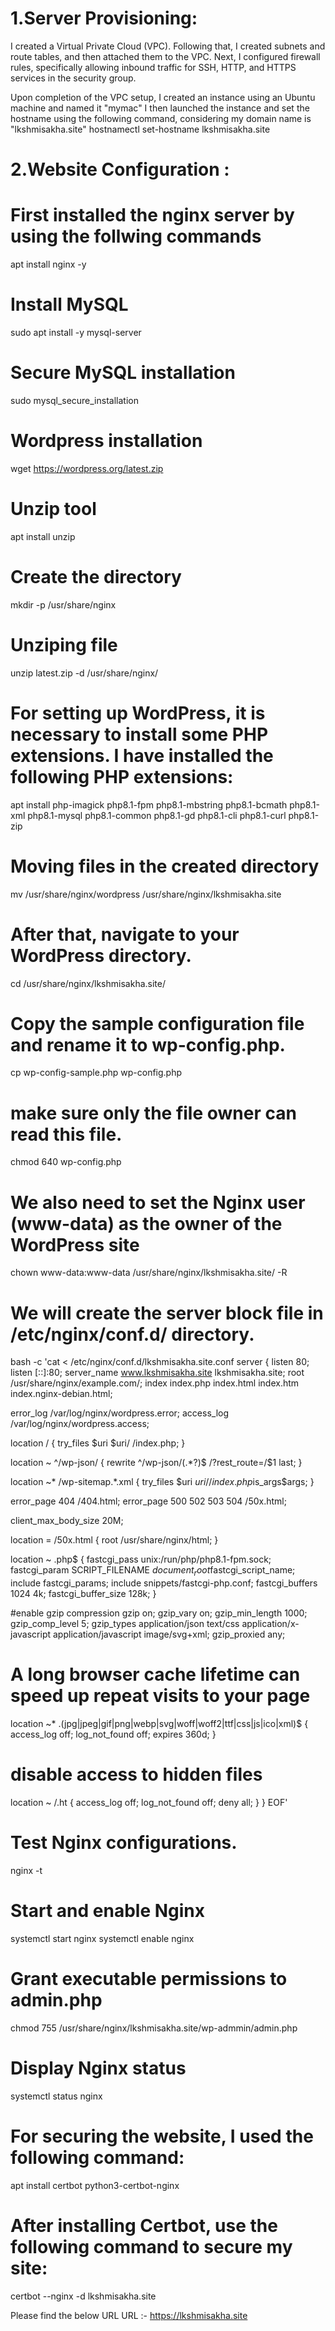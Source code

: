# 1.Server Provisioning:

I created a Virtual Private Cloud (VPC). Following that, I created subnets and route tables, and then attached them to the VPC. Next, I configured firewall rules, specifically allowing inbound traffic for SSH, HTTP, and HTTPS services in the security group.

Upon completion of the VPC setup, I created an instance using an Ubuntu machine and named it "mymac" I then launched the instance and set the hostname using the following command, considering my domain name is "lkshmisakha.site"
hostnamectl set-hostname lkshmisakha.site

# 2.Website Configuration :

# First installed the nginx server by using the follwing commands
apt install nginx -y

# Install MySQL
sudo apt install -y mysql-server

# Secure MySQL installation
sudo mysql_secure_installation

# Wordpress installation
wget https://wordpress.org/latest.zip

# Unzip tool 
apt install unzip

# Create the directory
mkdir -p /usr/share/nginx

# Unziping file
unzip latest.zip -d /usr/share/nginx/

# For setting up WordPress, it is necessary to install some PHP extensions. I have installed the following PHP extensions:
apt install php-imagick php8.1-fpm php8.1-mbstring php8.1-bcmath php8.1-xml php8.1-mysql php8.1-common php8.1-gd php8.1-cli php8.1-curl php8.1-zip

# Moving files in the created directory 
mv /usr/share/nginx/wordpress /usr/share/nginx/lkshmisakha.site

# After that, navigate to your WordPress directory.
cd /usr/share/nginx/lkshmisakha.site/

# Copy the sample configuration file and rename it to wp-config.php.
cp wp-config-sample.php wp-config.php

# make sure only the file owner can read this file.
chmod 640 wp-config.php

# We also need to set the Nginx user (www-data) as the owner of the WordPress site
chown www-data:www-data /usr/share/nginx/lkshmisakha.site/ -R

# We will create the server block file in /etc/nginx/conf.d/ directory.
bash -c 'cat <<EOF > /etc/nginx/conf.d/lkshmisakha.site.conf
server {
  listen 80;
  listen [::]:80;
  server_name www.lkshmisakha.site lkshmisakha.site;
  root /usr/share/nginx/example.com/;
  index index.php index.html index.htm index.nginx-debian.html;

  error_log /var/log/nginx/wordpress.error;
  access_log /var/log/nginx/wordpress.access;

  location / {
    try_files $uri $uri/ /index.php;
  }

   location ~ ^/wp-json/ {
     rewrite ^/wp-json/(.*?)$ /?rest_route=/$1 last;
   }

  location ~* /wp-sitemap.*\.xml {
    try_files $uri $uri/ /index.php$is_args$args;
  }

  error_page 404 /404.html;
  error_page 500 502 503 504 /50x.html;

  client_max_body_size 20M;

  location = /50x.html {
    root /usr/share/nginx/html;
  }

  location ~ \.php$ {
    fastcgi_pass unix:/run/php/php8.1-fpm.sock;
    fastcgi_param SCRIPT_FILENAME $document_root$fastcgi_script_name;
    include fastcgi_params;
    include snippets/fastcgi-php.conf;
    fastcgi_buffers 1024 4k;
    fastcgi_buffer_size 128k;
  }

  #enable gzip compression
  gzip on;
  gzip_vary on;
  gzip_min_length 1000;
  gzip_comp_level 5;
  gzip_types application/json text/css application/x-javascript application/javascript image/svg+xml;
  gzip_proxied any;

  # A long browser cache lifetime can speed up repeat visits to your page
  location ~* \.(jpg|jpeg|gif|png|webp|svg|woff|woff2|ttf|css|js|ico|xml)$ {
       access_log        off;
       log_not_found     off;
       expires           360d;
  }

  # disable access to hidden files 
  location ~ /\.ht {
      access_log off;
      log_not_found off;
      deny all;
  }
}
EOF'

# Test Nginx configurations.
nginx -t


# Start and enable Nginx
 systemctl start nginx
 systemctl enable nginx

# Grant executable permissions to admin.php
chmod 755 /usr/share/nginx/lkshmisakha.site/wp-admmin/admin.php

# Display Nginx status
systemctl status nginx

# For securing the website, I used the following command:
apt install certbot python3-certbot-nginx

# After installing Certbot, use the following command to secure my site:
certbot --nginx -d  lkshmisakha.site

Please find the below URL 
URL :- https://lkshmisakha.site
